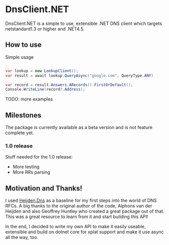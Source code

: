 # DnsClient.NET
DnsClient.NET is a simple to use, extensible .NET DNS client which targets netstandard1.3 or higher and .NET4.5.

## How to use
Simple usage

```` csharp

var lookup = new LookupClient();
var result = await lookup.QueryAsync("google.com", QueryType.ANY)

var record = result.Answers.ARecords().FirstOrDefault();
Console.WriteLine(record?.Address);

```` 
TODO: more examples

## Milestones
The package is currently available as a beta version and is not feature complete yet.

### 1.0 release
Stuff needed for the 1.0 release:
* More testing
* More RRs parsing

## Motivation and Thanks!
I used [Heijden.Dns](https://github.com/ghuntley/Heijden.Dns) as a baseline for my first steps into the world of DNS RFCs. A big thanks to the original author of the code, Alphons van der Heijden and also Geoffrey Huntley who created a great package out of that.
This was a great resource to learn from it and start building this API!

In the end, I decided to write my own API to make it easily useable, extensible and build on dotnet core for xplat support and make it use async all the way, too.
